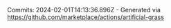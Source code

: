 Commits: 2024-02-01T14:13:36.896Z - Generated via https://github.com/marketplace/actions/artificial-grass
<br>
